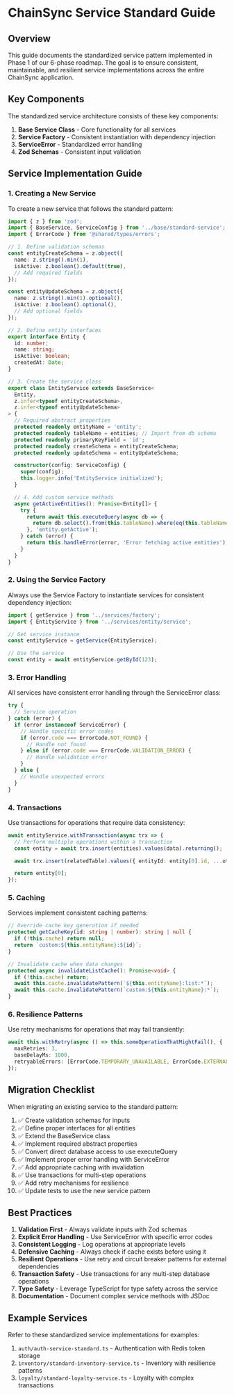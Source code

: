 # ChainSync Service Standard Guide

## Overview

This guide documents the standardized service pattern implemented in Phase 1 of our 6-phase roadmap. The goal is to ensure consistent, maintainable, and resilient service implementations across the entire ChainSync application.

## Key Components

The standardized service architecture consists of these key components:

1. **Base Service Class** - Core functionality for all services
2. **Service Factory** - Consistent instantiation with dependency injection
3. **ServiceError** - Standardized error handling
4. **Zod Schemas** - Consistent input validation

## Service Implementation Guide

### 1. Creating a New Service

To create a new service that follows the standard pattern:

```typescript
import { z } from 'zod';
import { BaseService, ServiceConfig } from '../base/standard-service';
import { ErrorCode } from '@shared/types/errors';

// 1. Define validation schemas
const entityCreateSchema = z.object({
  name: z.string().min(1),
  isActive: z.boolean().default(true),
  // Add required fields
});

const entityUpdateSchema = z.object({
  name: z.string().min(1).optional(),
  isActive: z.boolean().optional(),
  // Add optional fields
});

// 2. Define entity interfaces
export interface Entity {
  id: number;
  name: string;
  isActive: boolean;
  createdAt: Date;
}

// 3. Create the service class
export class EntityService extends BaseService<
  Entity,
  z.infer<typeof entityCreateSchema>,
  z.infer<typeof entityUpdateSchema>
> {
  // Required abstract properties
  protected readonly entityName = 'entity';
  protected readonly tableName = entities; // Import from db schema
  protected readonly primaryKeyField = 'id';
  protected readonly createSchema = entityCreateSchema;
  protected readonly updateSchema = entityUpdateSchema;

  constructor(config: ServiceConfig) {
    super(config);
    this.logger.info('EntityService initialized');
  }

  // 4. Add custom service methods
  async getActiveEntities(): Promise<Entity[]> {
    try {
      return await this.executeQuery(async db => {
        return db.select().from(this.tableName).where(eq(this.tableName.isActive, true));
      }, 'entity.getActive');
    } catch (error) {
      return this.handleError(error, 'Error fetching active entities');
    }
  }
}
```

### 2. Using the Service Factory

Always use the Service Factory to instantiate services for consistent dependency injection:

```typescript
import { getService } from '../services/factory';
import { EntityService } from '../services/entity/service';

// Get service instance
const entityService = getService(EntityService);

// Use the service
const entity = await entityService.getById(123);
```

### 3. Error Handling

All services have consistent error handling through the ServiceError class:

```typescript
try {
  // Service operation
} catch (error) {
  if (error instanceof ServiceError) {
    // Handle specific error codes
    if (error.code === ErrorCode.NOT_FOUND) {
      // Handle not found
    } else if (error.code === ErrorCode.VALIDATION_ERROR) {
      // Handle validation error
    }
  } else {
    // Handle unexpected errors
  }
}
```

### 4. Transactions

Use transactions for operations that require data consistency:

```typescript
await entityService.withTransaction(async trx => {
  // Perform multiple operations within a transaction
  const entity = await trx.insert(entities).values(data).returning();

  await trx.insert(relatedTable).values({ entityId: entity[0].id, ...otherData });

  return entity[0];
});
```

### 5. Caching

Services implement consistent caching patterns:

```typescript
// Override cache key generation if needed
protected getCacheKey(id: string | number): string | null {
  if (!this.cache) return null;
  return `custom:${this.entityName}:${id}`;
}

// Invalidate cache when data changes
protected async invalidateListCache(): Promise<void> {
  if (!this.cache) return;
  await this.cache.invalidatePattern(`${this.entityName}:list:*`);
  await this.cache.invalidatePattern(`custom:${this.entityName}:*`);
}
```

### 6. Resilience Patterns

Use retry mechanisms for operations that may fail transiently:

```typescript
await this.withRetry(async () => this.someOperationThatMightFail(), {
  maxRetries: 3,
  baseDelayMs: 1000,
  retryableErrors: [ErrorCode.TEMPORARY_UNAVAILABLE, ErrorCode.EXTERNAL_SERVICE_ERROR],
});
```

## Migration Checklist

When migrating an existing service to the standard pattern:

1. ✅ Create validation schemas for inputs
2. ✅ Define proper interfaces for all entities
3. ✅ Extend the BaseService class
4. ✅ Implement required abstract properties
5. ✅ Convert direct database access to use executeQuery
6. ✅ Implement proper error handling with ServiceError
7. ✅ Add appropriate caching with invalidation
8. ✅ Use transactions for multi-step operations
9. ✅ Add retry mechanisms for resilience
10. ✅ Update tests to use the new service pattern

## Best Practices

1. **Validation First** - Always validate inputs with Zod schemas
2. **Explicit Error Handling** - Use ServiceError with specific error codes
3. **Consistent Logging** - Log operations at appropriate levels
4. **Defensive Caching** - Always check if cache exists before using it
5. **Resilient Operations** - Use retry and circuit breaker patterns for external dependencies
6. **Transaction Safety** - Use transactions for any multi-step database operations
7. **Type Safety** - Leverage TypeScript for type safety across the service
8. **Documentation** - Document complex service methods with JSDoc

## Example Services

Refer to these standardized service implementations for examples:

1. `auth/auth-service-standard.ts` - Authentication with Redis token storage
2. `inventory/standard-inventory-service.ts` - Inventory with resilience patterns
3. `loyalty/standard-loyalty-service.ts` - Loyalty with complex transactions
